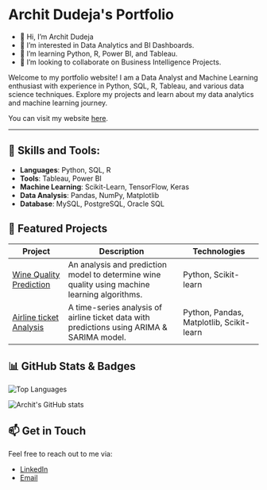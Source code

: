 # Archit Dudeja's Portfolio

- 👋 Hi, I’m Archit Dudeja
- 👀 I’m interested in Data Analytics and BI Dashboards.
- 🌱 I’m learning Python, R, Power BI, and Tableau.
- 💞️ I’m looking to collaborate on Business Intelligence Projects.



Welcome to my portfolio website! I am a Data Analyst and Machine Learning enthusiast with experience in Python, SQL, R, Tableau, and various data science techniques. 
Explore my projects and learn about my data analytics and machine learning journey.

You can visit my website [here](https://architdudeja.github.io/).

---

## 🚀 Skills and Tools:
- **Languages**: Python, SQL, R
- **Tools**: Tableau, Power BI
- **Machine Learning**: Scikit-Learn, TensorFlow, Keras
- **Data Analysis**: Pandas, NumPy, Matplotlib
- **Database**: MySQL, PostgreSQL, Oracle SQL

## 🧠 Featured Projects

| Project | Description | Technologies |
|---------|-------------|--------------|
| [Wine Quality Prediction](https://github.com/architdudeja/MachineLearning/tree/main/Penalized%20Regression) | An analysis and prediction model to determine wine quality using machine learning algorithms. | Python, Scikit-learn |
| [Airline ticket Analysis](https://github.com/architdudeja/MachineLearning/tree/main/Time%20Series) | A time-series analysis of airline ticket data with predictions using ARIMA & SARIMA model. | Python, Pandas, Matplotlib, Scikit-learn |

## 📊 GitHub Stats & Badges


![Top Languages](https://github-readme-stats.vercel.app/api/top-langs/?username=architdudeja&layout=compact)

![Archit's GitHub stats](https://github-readme-stats.vercel.app/api?username=architdudeja&show_icons=true&theme=radical)

## 📫 Get in Touch

Feel free to reach out to me via:

- [LinkedIn](https://www.linkedin.com/in/archit-dudeja)
- [Email](mailto:archit.dudeja@outlook.com)
